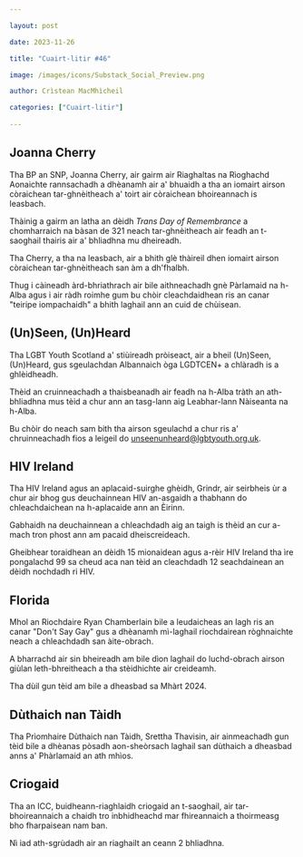```yaml
---

layout: post

date: 2023-11-26

title: "Cuairt-litir #46"

image: /images/icons/Substack_Social_Preview.png

author: Crìstean MacMhìcheil

categories: ["Cuairt-litir"]
  
---
```


## Joanna Cherry

Tha BP an SNP, Joanna Cherry, air gairm air Riaghaltas na Rìoghachd Aonaichte rannsachadh a dhèanamh air a' bhuaidh a tha an iomairt airson còraichean tar-ghnèitheach a' toirt air còraichean bhoireannach is leasbach.

Thàinig a gairm an latha an dèidh _Trans Day of Remembrance_ a chomharraich na bàsan de 321 neach tar-ghnèitheach air feadh an t-saoghail thairis air a' bhliadhna mu dheireadh.

Tha Cherry, a tha na leasbach, air a bhith glè thàireil dhen iomairt airson còraichean tar-ghnèitheach san àm a dh'fhalbh.

Thug i càineadh àrd-bhriathrach air bile aithneachadh gnè Pàrlamaid na h-Alba agus i air ràdh roimhe gum bu chòir cleachdaidhean ris an canar "teiripe iompachaidh" a bhith laghail ann an cuid de chùisean.

## (Un)Seen, (Un)Heard

Tha LGBT Youth Scotland a' stiùireadh pròiseact, air a bheil (Un)Seen, (Un)Heard, gus sgeulachdan Albannaich òga LGDTCEN+ a chlàradh is a ghlèidheadh.

Thèid an cruinneachadh a thaisbeanadh air feadh na h-Alba tràth an ath-bhliadhna mus tèid a chur ann an tasg-lann aig Leabhar-lann Nàiseanta na h-Alba.

Bu chòir do neach sam bith tha airson sgeulachd a chur ris a' chruinneachadh fios a leigeil do unseenunheard@lgbtyouth.org.uk.

## HIV Ireland

Tha HIV Ireland agus an aplacaid-suirghe ghèidh, Grindr, air seirbheis ùr a chur air bhog gus deuchainnean HIV an-asgaidh a thabhann do chleachdaichean na h-aplacaide ann an Èirinn.

Gabhaidh na deuchainnean a chleachdadh aig an taigh is thèid an cur a-mach tron phost ann am pacaid dheiscreideach.

Gheibhear toraidhean an dèidh 15 mionaidean agus a-rèir HIV Ireland tha ìre pongalachd 99 sa cheud aca nan tèid an cleachdadh 12 seachdainean an dèidh nochdadh ri HIV.


## Florida

Mhol an Riochdaire Ryan Chamberlain bile a leudaicheas an lagh ris an canar "Don't Say Gay" gus a dhèanamh mì-laghail riochdairean ròghnaichte neach a chleachdadh san àite-obrach.

A bharrachd air sin bheireadh am bile dìon laghail do luchd-obrach airson giùlan leth-bhreitheach a tha stèidhichte air creideamh.

Tha dùil gun tèid am bile a dheasbad sa Mhàrt 2024.

## Dùthaich nan Tàidh

Tha Prìomhaire Dùthaich nan Tàidh, Srettha Thavisin, air ainmeachadh gun tèid bile a dhèanas pòsadh aon-sheòrsach laghail san dùthaich a dheasbad anns a' Phàrlamaid an ath mhìos.

## Criogaid

Tha an ICC, buidheann-riaghlaidh criogaid an t-saoghail, air tar-bhoireannaich a chaidh tro inbhidheachd mar fhireannaich a thoirmeasg bho fharpaisean nam ban.

Nì iad ath-sgrùdadh air an riaghailt an ceann 2 bhliadhna. 